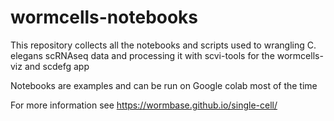 # wormcells-notebooks
This repository collects all the notebooks and scripts used to wrangling C. elegans scRNAseq data and processing it with scvi-tools for the wormcells-viz and scdefg app 


Notebooks are examples and can be run on Google colab most of the time

For more information see https://wormbase.github.io/single-cell/

